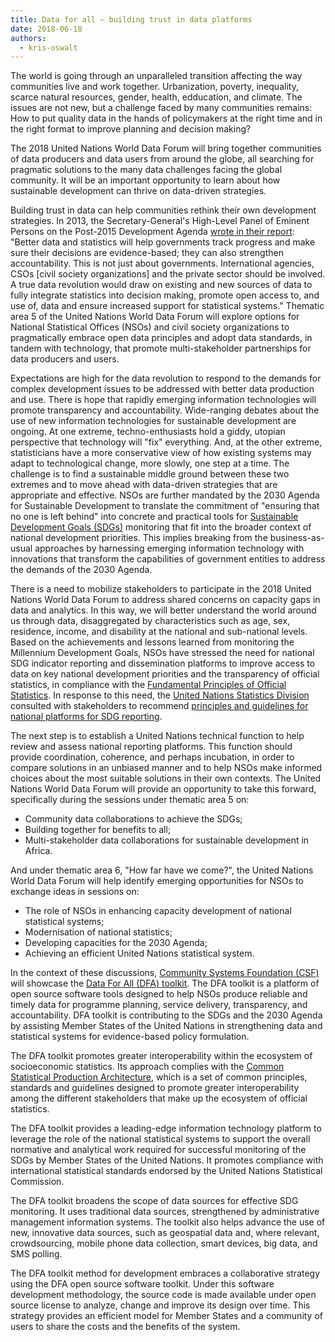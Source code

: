```yaml
---
title: Data for all — building trust in data platforms
date: 2018-06-18
authors:
  - kris-oswalt
---
```


The world is going through an unparalleled transition affecting the way communities live and work together. Urbanization, poverty, inequality, scarce natural resources, gender, health, edducation, and climate. The issues are not new, but a challenge faced by many communities remains: How to put quality data in the hands of policymakers at the right time and in the right format to improve planning and decision making?

The 2018 United Nations World Data Forum will bring together communities of data producers and data users from around the globe, all searching for pragmatic solutions to the many data challenges facing the global community. It will be an important opportunity to learn about how sustainable development can thrive on data-driven strategies.

Building trust in data can help communities rethink their own development strategies.
In 2013, the Secretary-General's High-Level Panel of Eminent Persons on
the Post-2015 Development Agenda [wrote in their report](http://www.post2015hlp.org/wp-content/uploads/2013/05/UN-Report.pdf): "Better data and statistics will help governments track progress and make sure their decisions are evidence-based; they can also strengthen accountability. This is not just about governments. International agencies, CSOs [civil society organizations] and the private sector should be involved. A true data revolution would draw on existing and new sources of data to fully integrate statistics into decision making, promote open access to, and use of, data and ensure increased support for statistical systems." Thematic area 5 of the United Nations World Data Forum will explore options for National Statistical Offices (NSOs) and civil society organizations to pragmatically embrace open data principles and adopt data standards, in tandem with technology, that promote multi-stakeholder partnerships for data producers and users.

Expectations are high for the data revolution to respond to the demands for complex development issues to be addressed with better data production and use. There is hope that rapidly emerging information technologies will promote transparency and accountability.
Wide-ranging debates about the use of new information technologies for sustainable development are ongoing. At one extreme, techno-enthusiasts hold a giddy, utopian perspective that technology will "fix" everything. And, at the other extreme, statisticians have a more conservative view of how existing systems may adapt to technological change, more slowly, one step at a time. The challenge is to find a sustainable middle ground between these two extremes and to move ahead with data-driven strategies that are appropriate and effective.
NSOs are further mandated by the 2030 Agenda for Sustainable Development to translate the commitment of "ensuring that no one is left behind" into concrete and practical tools for [Sustainable Development Goals (SDGs)](https://sustainabledevelopment.un.org/sdgs) monitoring that fit into the broader context of national development priorities. This implies breaking from the business-as-usual approaches by harnessing emerging information technology with innovations that transform the capabilities of government entities to address the demands of the 2030 Agenda.

There is a need to mobilize stakeholders to participate in the 2018 United Nations World Data Forum to address shared concerns on capacity gaps in data and analytics. In this way, we will better understand the world around us through data, disaggregated by characteristics such as age, sex, residence, income, and disability at the national and sub-national levels.
Based on the achievements and lessons learned from monitoring the Millennium Development Goals, NSOs have stressed the need for national SDG indicator reporting and dissemination platforms to improve access to data on key national development priorities and the transparency of official statistics, in compliance with the [Fundamental Principles of Official Statistics](https://unstats.un.org/unsd/dnss/gp/fundprinciples.aspx). In response to this need, the [United Nations Statistics Division](https://unstats.un.org/home/) consulted with stakeholders to recommend [principles and guidelines for national platforms for SDG reporting](https://unstats.un.org/unsd/statcom/49th-session/documents/BG-Item3a-NRDP-E.pdf).

The next step is to establish a United Nations technical function to help review and assess national reporting platforms. This function should provide coordination, coherence, and perhaps incubation, in order to compare solutions in an unbiased manner and to help NSOs make informed choices about the most suitable solutions in their own contexts. The United Nations World Data Forum will provide an opportunity to take this forward, specifically during the sessions under thematic area 5 on:

- Community data collaborations to achieve the SDGs;
- Building together for benefits to all;
- Multi-stakeholder data collaborations for sustainable development in Africa.

And under thematic area 6, "How far have we come?", the United Nations World Data Forum will help identify emerging opportunities for NSOs to exchange ideas in sessions on:

- The role of NSOs in enhancing capacity development of national statistical systems;
- Modernisation of national statistics;
- Developing capacities for the 2030 Agenda;
- Achieving an efficient United Nations statistical system.

In the context of these discussions, [Community Systems Foundation (CSF)](https://www.communitysystemsfoundation.org/) will showcase the [Data For All (DFA) toolkit](http://dataforall.org/). The DFA toolkit is a platform of open source software tools designed to help NSOs produce reliable and timely data for programme planning, service delivery, transparency, and accountability. DFA toolkit is contributing to the SDGs and the 2030 Agenda by assisting Member States of the United Nations in strengthening data and statistical systems for evidence-based policy formulation.

The DFA toolkit promotes greater interoperability within the ecosystem of socioeconomic statistics. Its approach complies with the [Common Statistical Production Architecture](https://statswiki.unece.org/display/CSPA/Common+Statistical+Production+Architecture), which is a set of common principles, standards and guidelines designed to promote greater interoperability among the different stakeholders that make up the ecosystem of official statistics.

The DFA toolkit provides a leading-edge information technology platform to leverage the role of the national statistical systems to support the overall normative and analytical work required for successful monitoring of the SDGs by Member States of the United Nations. It promotes compliance with international statistical standards endorsed by the United Nations Statistical Commission.

The DFA toolkit broadens the scope of data sources for effective SDG monitoring. It uses traditional data sources, strengthened by administrative management information systems. The toolkit also helps advance the use of new, innovative data sources, such as geospatial data and, where relevant, crowdsourcing, mobile phone data collection, smart devices, big data, and SMS polling.

The DFA toolkit method for development embraces a collaborative strategy using the DFA open source software toolkit. Under this software development methodology, the source code is made available under open source license to analyze, change and improve its design over time. This strategy provides an efficient model for Member States and a community of users to share the costs and the benefits of the system.

